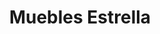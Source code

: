 ---
title: "Muebles Estrella"
url: /ciudad-autonoma-de-buenos-aires/muebles-estrella/
shop: muebles
---
